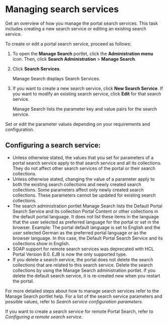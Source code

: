 # Managing search services

Get an overview of how you manage the portal search services. This task includes creating a new search service or editing an existing search service.

To create or edit a portal search service, proceed as follows:

1.  To open the **Manage Search** portlet, click the **Administration menu** icon. Then, click **Search Administration** \> **Manage Search**.

2.  Click **Search Services**.

    Manage Search displays Search Services.

3.  If you want to create a new search service, click **New Search Service**. If you want to modify an existing search service, click **Edit** for that search service.

    Manage Search lists the parameter key and value pairs for the search service.


Set or edit the parameter values depending on your requirements and configuration.

## Configuring a search service:

-   Unless otherwise stated, the values that you set for parameters of a portal search service apply to that search service and all its collections. They do not affect other search services of the portal or their search collections.
-   Unless otherwise stated, changing the value of a parameter apply to both the existing search collections and newly created search collections. Some parameters affect only newly created search collections. These parameters cannot be updated for existing search collections.
-   The search administration portlet Manage Search lists the Default Portal Search Service and its collection Portal Content or other collections in the default portal language. It does not list these items in the language that the user selected as preferred language for the portal or set in the browser. Example: The portal default language is set to English and the user selected German as the preferred portal language or as the browser language. In this case, the Default Portal Search Service and its collections show in English.
-   SOAP support for remote search services was deprecated with HCL Portal Version 8.0. EJB is now the only supported type.
-   If you delete a search service, the portal does not delete the search collections that are related to this search service. Delete the search collections by using the Manage Search administration portlet. If you delete the default search service, it is re-created new when you restart the portal.

For more detailed steps about how to manage search services refer to the Manage Search portlet help. For a list of the search service parameters and possible values, refer to *Search service configuration parameters*.

If you want to create a search service for remote Portal Search, refer to *Configuring a remote search service*.



